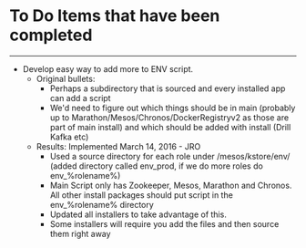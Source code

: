 # To Do Items that have been completed
---


* Develop easy way to add more to ENV script.
  * Original bullets:
    * Perhaps a subdirectory that is sourced and every installed app can add a script
    * We'd need to figure out which things should be in main (probably up to Marathon/Mesos/Chronos/DockerRegistryv2 as those are part of main install) and which should be added with install (Drill Kafka etc)
  * Results: Implemented March 14, 2016 - JRO
    * Used a source directory for each role under /mesos/kstore/env/ (added directory called env_prod, if we do more roles do env_%rolename%)
    * Main Script only has Zookeeper, Mesos, Marathon and Chronos. All other install packages should put script in the env_%rolename% directory
    * Updated all installers to take advantage of this.
    * Some installers will require you add the files and then source them right away



